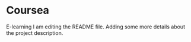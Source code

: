 # Coursea
E-learning 
I am editing the README file. Adding some more details about the project description.
